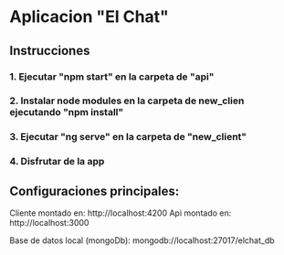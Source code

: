 # Aplicacion "El Chat"

## Instrucciones

### 1. Ejecutar "npm start" en la carpeta de "api"
### 2. Instalar node modules en la carpeta de new_clien ejecutando "npm install"
### 3. Ejecutar "ng serve" en la carpeta de "new_client"
### 4. Disfrutar de la app

## Configuraciones principales:

Cliente montado en: http://localhost:4200
Api montado en: http://localhost:3000

Base de datos local (mongoDb): mongodb://localhost:27017/elchat_db




